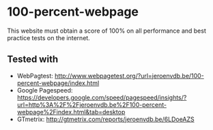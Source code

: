 100-percent-webpage
===================

This website must obtain a score of 100% on all performance and best practice tests on the internet.

## Tested with

- WebPagtest: http://www.webpagetest.org/?url=jeroenvdb.be/100-percent-webpage/index.html
- Google Pagespeed: https://developers.google.com/speed/pagespeed/insights/?url=http%3A%2F%2Fjeroenvdb.be%2F100-percent-webpage%2Findex.html&tab=desktop
- GTmetrix: http://gtmetrix.com/reports/jeroenvdb.be/6LDoeAZS
